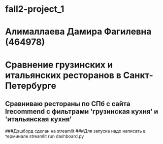 # fall2-project_1
# Алималлаева Дамира Фагилевна (464978)
# Сравнение грузинских и итальянских ресторанов в Санкт-Петербурге
## Сравниваю рестораны по СПб с сайта Irecommend с фильтрами 'грузинская кухня' и 'итальянская кухня'
###Дэшборд сделан на streamlit
###Для запуска надо написать в терминале streamlit run dashboard.py
